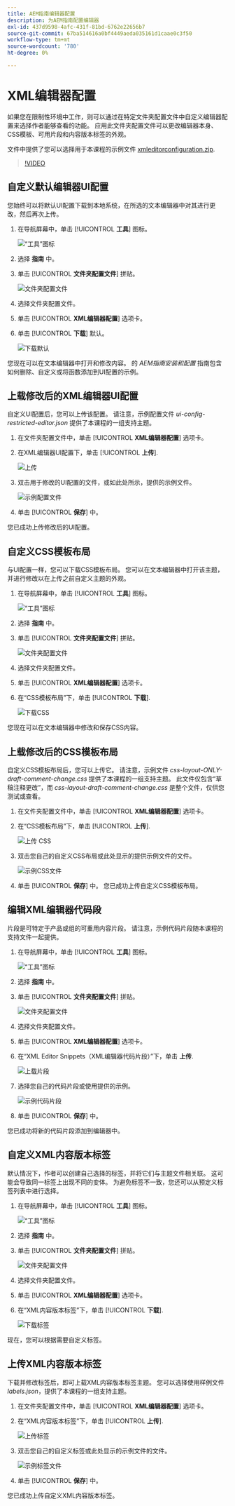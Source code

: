 ```yaml
---
title: AEM指南编辑器配置
description: 为AEM指南配置编辑器
exl-id: 437d9598-4afc-431f-81bd-6762e22656b7
source-git-commit: 67ba514616a0bf4449aeda035161d1caae0c3f50
workflow-type: tm+mt
source-wordcount: '780'
ht-degree: 0%

---
```


# XML编辑器配置

如果您在限制性环境中工作，则可以通过在特定文件夹配置文件中自定义编辑器配置来选择作者能够查看的功能。 应用此文件夹配置文件可以更改编辑器本身、CSS模板、可用片段和内容版本标签的外观。

文件中提供了您可以选择用于本课程的示例文件 [xmleditorconfiguration.zip](assets/xmleditorconfiguration.zip).

>[!VIDEO](https://video.tv.adobe.com/v/342762?quality=12&learn=on)

## 自定义默认编辑器UI配置

您始终可以将默认UI配置下载到本地系统，在所选的文本编辑器中对其进行更改，然后再次上传。

1. 在导航屏幕中，单击 [!UICONTROL **工具**] 图标。

   ![“工具”图标](images/reuse/tools-icon.png)

1. 选择 **指南** 中。

1. 单击 [!UICONTROL **文件夹配置文件**] 拼贴。

   ![文件夹配置文件](images/reuse/folder-profiles-tile.png)

1. 选择文件夹配置文件。

1. 单击 [!UICONTROL **XML编辑器配置**] 选项卡。

1. 单击 [!UICONTROL **下载**] 默认。

   ![下载默认](images/lesson-4/download-default.png)

您现在可以在文本编辑器中打开和修改内容。 的 _AEM指南安装和配置_ 指南包含如何删除、自定义或将函数添加到UI配置的示例。

## 上载修改后的XML编辑器UI配置

自定义UI配置后，您可以上传该配置。 请注意，示例配置文件 _ui-config-restricted-editor.json_ 提供了本课程的一组支持主题。

1. 在文件夹配置文件中，单击 [!UICONTROL **XML编辑器配置**] 选项卡。

1. 在XML编辑器UI配置下，单击 [!UICONTROL **上传**].

   ![上传](images/lesson-4/upload.png)

1. 双击用于修改的UI配置的文件，或如此处所示，提供的示例文件。

   ![示例配置文件](images/lesson-4/sample-config-file.png)

1. 单击 [!UICONTROL **保存**] 中。

您已成功上传修改后的UI配置。

## 自定义CSS模板布局

与UI配置一样，您可以下载CSS模板布局。 您可以在文本编辑器中打开该主题，并进行修改以在上传之前自定义主题的外观。

1. 在导航屏幕中，单击 [!UICONTROL **工具**] 图标。

   ![“工具”图标](images/reuse/tools-icon.png)

1. 选择 **指南** 中。

1. 单击 [!UICONTROL **文件夹配置文件**] 拼贴。

   ![文件夹配置文件](images/reuse/folder-profiles-tile.png)

1. 选择文件夹配置文件。

1. 单击 [!UICONTROL **XML编辑器配置**] 选项卡。

1. 在“CSS模板布局”下，单击 [!UICONTROL **下载**].

   ![下载CSS](images/lesson-4/download-css.png)

您现在可以在文本编辑器中修改和保存CSS内容。

## 上载修改后的CSS模板布局

自定义CSS模板布局后，您可以上传它。 请注意，示例文件 _css-layout-ONLY-draft-comment-change.css_ 提供了本课程的一组支持主题。 此文件仅包含“草稿注释更改”，而 _css-layout-draft-comment-change.css_ 是整个文件，仅供您测试或查看。

1. 在文件夹配置文件中，单击 [!UICONTROL **XML编辑器配置**] 选项卡。

1. 在“CSS模板布局”下，单击 [!UICONTROL **上传**].

   ![上传 CSS](images/lesson-4/upload-css.png)

1. 双击您自己的自定义CSS布局或此处显示的提供示例文件的文件。

   ![示例CSS文件](images/lesson-4/sample-css-file.png)

1. 单击 [!UICONTROL **保存**] 中。
您已成功上传自定义CSS模板布局。

## 编辑XML编辑器代码段

片段是可特定于产品或组的可重用内容片段。 请注意，示例代码片段随本课程的支持文件一起提供。

1. 在导航屏幕中，单击 [!UICONTROL **工具**] 图标。

   ![“工具”图标](images/reuse/tools-icon.png)

1. 选择 **指南** 中。

1. 单击 [!UICONTROL **文件夹配置文件**] 拼贴。

   ![文件夹配置文件](images/reuse/folder-profiles-tile.png)

1. 选择文件夹配置文件。

1. 单击 [!UICONTROL **XML编辑器配置**] 选项卡。

1. 在“XML Editor Snippets（XML编辑器代码片段）”下，单击 **上传**.

   ![上载片段](images/lesson-4/upload-snippets.png)

1. 选择您自己的代码片段或使用提供的示例。

   ![示例代码片段](images/lesson-4/sample-snippet.png)

1. 单击 [!UICONTROL **保存**] 中。

您已成功将新的代码片段添加到编辑器中。

## 自定义XML内容版本标签

默认情况下，作者可以创建自己选择的标签，并将它们与主题文件相关联。 这可能会导致同一标签上出现不同的变体。 为避免标签不一致，您还可以从预定义标签列表中进行选择。

1. 在导航屏幕中，单击 [!UICONTROL **工具**] 图标。

   ![“工具”图标](images/reuse/tools-icon.png)

1. 选择 **指南** 中。

1. 单击 [!UICONTROL **文件夹配置文件**] 拼贴。

   ![文件夹配置文件](images/reuse/folder-profiles-tile.png)

1. 选择文件夹配置文件。

1. 单击 [!UICONTROL **XML编辑器配置**] 选项卡。

1. 在“XML内容版本标签”下，单击 [!UICONTROL **下载**].

   ![下载标签](images/lesson-4/download-labels.png)

现在，您可以根据需要自定义标签。

## 上传XML内容版本标签

下载并修改标签后，即可上载XML内容版本标签主题。 您可以选择使用样例文件 _labels.json_，提供了本课程的一组支持主题。

1. 在文件夹配置文件中，单击 [!UICONTROL **XML编辑器配置**] 选项卡。

1. 在“XML内容版本标签”下，单击 [!UICONTROL **上传**].

   ![上传标签](images/lesson-4/upload-labels.png)

1. 双击您自己的自定义标签或此处显示的示例文件的文件。

   ![示例标签文件](images/lesson-4/sample-labels-file.png)

1. 单击 [!UICONTROL **保存**] 中。

您已成功上传自定义XML内容版本标签。
